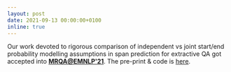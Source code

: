 ```yaml
---
layout: post
date: 2021-09-13 00:00:00+0100
inline: true
---
```

Our work devoted to rigorous comparison of independent vs joint start/end probability modelling assumptions in span prediction for extractive QA got accepted into <a href="https://mrqa.github.io/"><b>MRQA@EMNLP'21</b></a>. The pre-print & code is <a href="https://arxiv.org/abs/2008.12804">here</a>.
